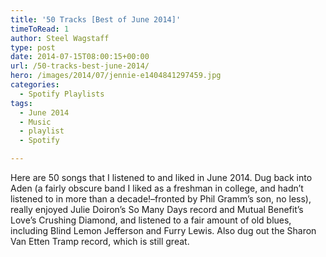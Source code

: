 ```yaml
---
title: '50 Tracks [Best of June 2014]'
timeToRead: 1 
author: Steel Wagstaff
type: post
date: 2014-07-15T08:00:15+00:00
url: /50-tracks-best-june-2014/
hero: /images/2014/07/jennie-e1404841297459.jpg
categories:
  - Spotify Playlists
tags:
  - June 2014
  - Music
  - playlist
  - Spotify

---
```

Here are 50 songs that I listened to and liked in June 2014. Dug back into Aden (a fairly obscure band I liked as a freshman in college, and hadn&#8217;t listened to in more than a decade!&#8211;fronted by Phil Gramm&#8217;s son, no less), really enjoyed Julie Doiron&#8217;s So Many Days record and Mutual Benefit&#8217;s Love&#8217;s Crushing Diamond, and listened to a fair amount of old blues, including Blind Lemon Jefferson and Furry Lewis. Also dug out the Sharon Van Etten Tramp record, which is still great.
